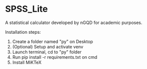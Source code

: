 # SPSS_Lite
A statistical calculator developed by nGQD for academic purposes.

Installation steps:

1. Create a folder named "py" on Desktop
2. (Optional) Setup and activate venv
3. Launch terminal, cd to "py" folder
4. Run pip install -r requirements.txt on cmd
5. Install MiKTeX
